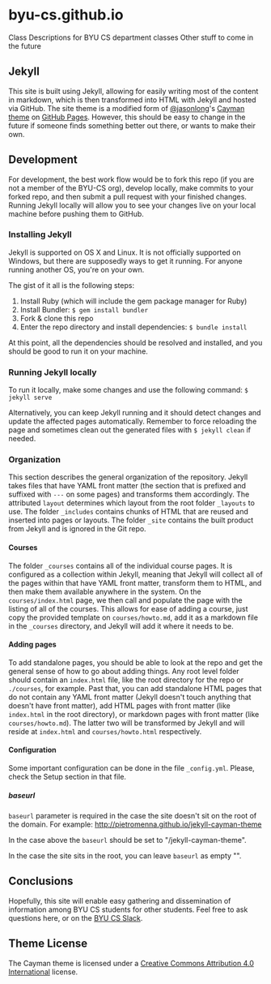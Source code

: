 # byu-cs.github.io
Class Descriptions for BYU CS department classes
Other stuff to come in the future

## Jekyll

This site is built using Jekyll, allowing for easily writing most of the content in markdown, which is then transformed into HTML with Jekyll and hosted via GitHub. The site theme is a modified form of [@jasonlong][2]'s [Cayman theme][4] on [GitHub Pages][3]. However, this should be easy to change in the future if someone finds something better out there, or wants to make their own.

## Development

For development, the best work flow would be to fork this repo (if you are not a member of the BYU-CS org), develop locally, make commits to your forked repo, and then submit a pull request with your finished changes. Running Jekyll locally will allow you to see your changes live on your local machine before pushing them to GitHub.

### Installing Jekyll

Jekyll is supported on OS X and Linux. It is not officially supported on Windows, but there are supposedly ways to get it running. For anyone running another OS, you're on your own.

The gist of it all is the following steps:

1. Install Ruby (which will include the gem package manager for Ruby)
2. Install Bundler: `$ gem install bundler`
3. Fork & clone this repo
4. Enter the repo directory and install dependencies: `$ bundle install`

At this point, all the dependencies should be resolved and installed, and you should be good to run it on your machine.

### Running Jekyll locally

To run it locally, make some changes and use the following command: `$ jekyll serve`

Alternatively, you can keep Jekyll running and it should detect changes and update the affected pages automatically. Remember to force reloading the page and sometimes clean out the generated files with `$ jekyll clean` if needed.


### Organization

This section describes the general organization of the repository. Jekyll takes files that have YAML front matter (the section that is prefixed and suffixed with `---` on some pages) and transforms them accordingly. The attributed `layout` determines which layout from the root folder `_layouts` to use. The folder `_includes` contains chunks of HTML that are reused and inserted into pages or layouts. The folder `_site` contains the built product from Jekyll and is ignored in the Git repo. 

#### Courses

The folder `_courses` contains all of the individual course pages. It is configured as a collection within Jekyll, meaning that Jekyll will collect all of the pages within that have YAML front matter, transform them to HTML, and then make them available anywhere in the system. On the `courses/index.html` page, we then call and populate the page with the listing of all of the courses. This allows for ease of adding a course, just copy the provided template on `courses/howto.md`, add it as a markdown file in the `_courses` directory, and Jekyll will add it where it needs to be.

#### Adding pages

To add standalone pages, you should be able to look at the repo and get the general sense of how to go about adding things. Any root level folder should contain an `index.html` file, like the root directory for the repo or `./courses`, for example. Past that, you can add standalone HTML pages that do not contain any YAML front matter (Jekyll doesn't touch anything that doesn't have front matter), add HTML pages with front matter (like `index.html` in the root directory), or markdown pages with front matter (like `courses/howto.md`). The latter two will be transformed by Jekyll and will reside at `index.html` and `courses/howto.html` respectively.

#### Configuration

Some important configuration can be done in the file `_config.yml`. Please, check the Setup section in that file.

##### baseurl

`baseurl` parameter is required in the case the site doesn't sit on the root of the domain. For example: http://pietromenna.github.io/jekyll-cayman-theme

In the case above the `baseurl` should be set to "/jekyll-cayman-theme".

In the case the site sits in the root, you can leave `baseurl` as empty "".

## Conclusions

Hopefully, this site will enable easy gathering and dissemination of information among BYU CS students for other students. Feel free to ask questions here, or on the [BYU CS Slack](https://byucompsci.slack.com).

## Theme License

The Cayman theme is licensed under a [Creative Commons Attribution 4.0 International](http://creativecommons.org/licenses/by/4.0/) license.

[1]: http://jekyllrb.com/
[2]: https://github.com/jasonlong
[3]: http://pages.github.com/
[4]: https://github.com/jasonlong/cayman-theme
